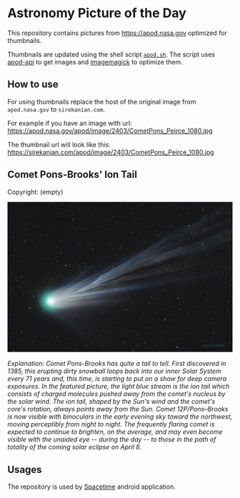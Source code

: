 # Astronomy Picture of the Day

This repository contains pictures from https://apod.nasa.gov optimized for thumbnails.

Thumbnails are updated using the shell script [`apod.sh`](apod.sh). The script
uses [apod-api](https://github.com/nasa/apod-api) to get images and [imagemagick](https://imagemagick.org) to
optimize them.

## How to use

For using thumbnails replace the host of the original image from `apod.nasa.gov` to `sirekanian.com`.

For example if you have an image with url:<br>
https://apod.nasa.gov/apod/image/2403/CometPons_Peirce_1080.jpg

The thumbnail url will look like this:<br>
https://sirekanian.com/apod/image/2403/CometPons_Peirce_1080.jpg

## Comet Pons-Brooks' Ion Tail

Copyright: (empty)

[![the picture of the day][1]][2]

_Explanation: Comet Pons-Brooks has quite a tail to tell.  First discovered in 1385, this erupting dirty snowball loops back into our inner Solar System every 71 years and, this time, is starting to put on a show for deep camera exposures.  In the featured picture, the light blue stream is the ion tail which consists of charged molecules pushed away from the comet's nucleus by the solar wind.  The ion tail, shaped by the Sun's wind and the comet's core's rotation, always points away from the Sun.  Comet 12P/Pons–Brooks is now visible with binoculars in the early evening sky toward the northwest, moving perceptibly from night to night.  The frequently flaring comet is expected to continue to brighten, on the average, and may even become visible with the unaided eye --  during the day -- to those in the path of totality of the coming solar eclipse on April 8._

## Usages

The repository is used by [Spacetime][3] android application.

[1]: image/2403/CometPons_Peirce_1080.jpg

[2]: https://apod.nasa.gov/apod/image/2403/CometPons_Peirce_1080.jpg

[3]: https://github.com/sirekanian/spacetime
